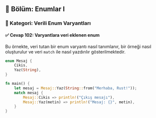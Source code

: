 ## 📘 Bölüm: Enumlar I  
### 🔹 Kategori: Verili Enum Varyantları  
#### ✅ Cevap 102: Varyantlara veri eklenen enum

Bu örnekte, veri tutan bir enum varyantı nasıl tanımlanır, bir örneği nasıl oluşturulur ve veri `match` ile nasıl yazdırılır gösterilmektedir.

```rust
enum Mesaj {
    Cikis,
    Yaz(String),
}

fn main() {
    let mesaj = Mesaj::Yaz(String::from("Merhaba, Rust!"));
    match mesaj {
        Mesaj::Cikis => println!("Çıkış mesajı"),
        Mesaj::Yaz(metin) => println!("Mesaj: {}", metin),
    }
}
```
